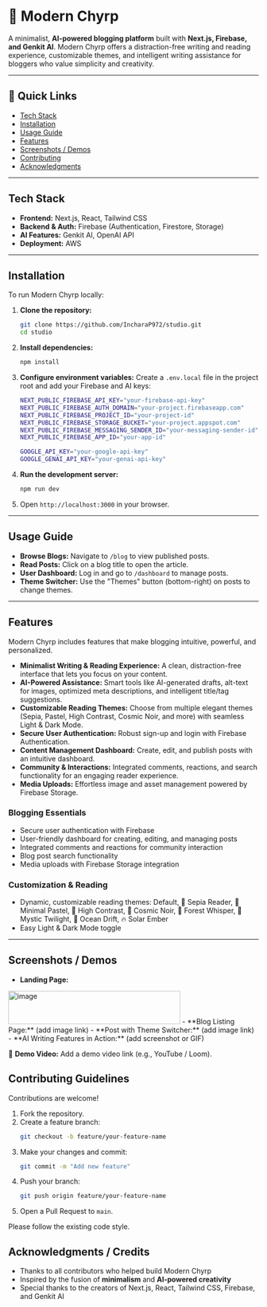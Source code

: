 # 📝 Modern Chyrp

A minimalist, **AI-powered blogging platform** built with **Next.js, Firebase, and Genkit AI**.
Modern Chyrp offers a distraction-free writing and reading experience, customizable themes, and intelligent writing assistance for bloggers who value simplicity and creativity.

---

## 🚀 Quick Links
- [Tech Stack](#tech-stack)
- [Installation](#installation)
- [Usage Guide](#usage-guide)
- [Features](#features)
- [Screenshots / Demos](#screenshots--demos)
- [Contributing](#contributing-guidelines)
- [Acknowledgments](#acknowledgments--credits)

---

## Tech Stack

-   **Frontend:** Next.js, React, Tailwind CSS
-   **Backend & Auth:** Firebase (Authentication, Firestore, Storage)
-   **AI Features:** Genkit AI, OpenAI API
-   **Deployment:** AWS

---

## Installation

To run Modern Chyrp locally:

1.  **Clone the repository:**
    ```bash
    git clone https://github.com/IncharaP972/studio.git
    cd studio
    ```

2.  **Install dependencies:**
    ```bash
    npm install
    ```

3.  **Configure environment variables:**
    Create a `.env.local` file in the project root and add your Firebase and AI keys:

    ```bash
    NEXT_PUBLIC_FIREBASE_API_KEY="your-firebase-api-key"
    NEXT_PUBLIC_FIREBASE_AUTH_DOMAIN="your-project.firebaseapp.com"
    NEXT_PUBLIC_FIREBASE_PROJECT_ID="your-project-id"
    NEXT_PUBLIC_FIREBASE_STORAGE_BUCKET="your-project.appspot.com"
    NEXT_PUBLIC_FIREBASE_MESSAGING_SENDER_ID="your-messaging-sender-id"
    NEXT_PUBLIC_FIREBASE_APP_ID="your-app-id"

    GOOGLE_API_KEY="your-google-api-key"
    GOOGLE_GENAI_API_KEY="your-genai-api-key"
    ```

4.  **Run the development server:**
    ```bash
    npm run dev
    ```

5.  Open `http://localhost:3000` in your browser.

---

## Usage Guide

*   **Browse Blogs:** Navigate to `/blog` to view published posts.
*   **Read Posts:** Click on a blog title to open the article.
*   **User Dashboard:** Log in and go to `/dashboard` to manage posts.
*   **Theme Switcher:** Use the "Themes" button (bottom-right) on posts to change themes.

---

## Features

Modern Chyrp includes features that make blogging intuitive, powerful, and personalized.


- **Minimalist Writing & Reading Experience:** A clean, distraction-free interface that lets you focus on your content.  
- **AI-Powered Assistance:** Smart tools like AI-generated drafts, alt-text for images, optimized meta descriptions, and intelligent title/tag suggestions.  
- **Customizable Reading Themes:** Choose from multiple elegant themes (Sepia, Pastel, High Contrast, Cosmic Noir, and more) with seamless Light & Dark Mode.  
- **Secure User Authentication:** Robust sign-up and login with Firebase Authentication.  
- **Content Management Dashboard:** Create, edit, and publish posts with an intuitive dashboard.  
- **Community & Interactions:** Integrated comments, reactions, and search functionality for an engaging reader experience.  
- **Media Uploads:** Effortless image and asset management powered by Firebase Storage.  


### Blogging Essentials
-   Secure user authentication with Firebase
-   User-friendly dashboard for creating, editing, and managing posts
-   Integrated comments and reactions for community interaction
-   Blog post search functionality
-   Media uploads with Firebase Storage integration

### Customization & Reading
-   Dynamic, customizable reading themes:
    Default, 📜 Sepia Reader, 🌸 Minimal Pastel, 🖤 High Contrast,
    🌌 Cosmic Noir, 🍃 Forest Whisper, 🔮 Mystic Twilight, 🌊 Ocean Drift, 🔥 Solar Ember
-   Easy Light & Dark Mode toggle

---

## Screenshots / Demos

-   **Landing Page:**
  <img width="346" height="67" alt="image" src="https://github.com/user-attachments/assets/1d5bde5d-1e95-492c-bf73-644067f28cc6" />
-   **Blog Listing Page:** (add image link)
-   **Post with Theme Switcher:** (add image link)
-   **AI Writing Features in Action:** (add screenshot or GIF)

🎥 **Demo Video:** Add a demo video link (e.g., YouTube / Loom).

## Contributing Guidelines

Contributions are welcome!

1.  Fork the repository.
2.  Create a feature branch:
    ```bash
    git checkout -b feature/your-feature-name
    ```
3.  Make your changes and commit:
    ```bash
    git commit -m "Add new feature"
    ```
4.  Push your branch:
    ```bash
    git push origin feature/your-feature-name
    ```
5.  Open a Pull Request to `main`.

Please follow the existing code style.


## Acknowledgments / Credits

*   Thanks to all contributors who helped build Modern Chyrp
*   Inspired by the fusion of **minimalism** and **AI-powered creativity**
*   Special thanks to the creators of Next.js, React, Tailwind CSS, Firebase, and Genkit AI
